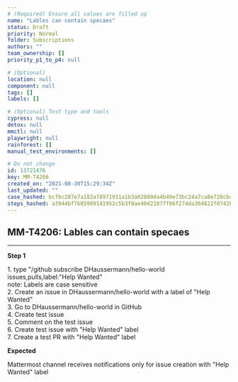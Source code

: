 ```yaml
---
# (Required) Ensure all values are filled up
name: "Lables can contain specaes"
status: Draft
priority: Normal
folder: Subscriptions
authors: ""
team_ownership: []
priority_p1_to_p4: null

# (Optional)
location: null
component: null
tags: []
labels: []

# (Optional) Test type and tools
cypress: null
detox: null
mmctl: null
playwright: null
rainforest: []
manual_test_environments: []

# Do not change
id: 13721476
key: MM-T4206
created_on: "2021-08-30T15:29:34Z"
last_updated: ""
case_hashed: bcfbc287e7a182a78971911a1b3a62800da4b49e73bc24a7ca8e720cba4319f2ede266647c3b5812c5abbd1199fa9a3a
steps_hashed: a3944bf7b85989141952c5b3f0ae40421077f06f274da304822f0742b9ff9a89d1fc5eac105e9f304393a9ae894254fc
---
```


<!-- (Auto-generated) Based on frontmatter's "key" and "name" -->

## MM-T4206: Lables can contain specaes

---

**Step 1**

1\. type "/github subscribe DHaussermann/hello-world issues,pulls,label:"Help Wanted"\
note: Labels are case sensitive\
2\. Create an issue in DHaussermann/hello-world with a label of "Help Wanted"\
3\. Go to DHaussermann/hello-world in GitHub\
4\. Create test issue\
5\. Comment on the test issue\
6\. Create test issue with "Help Wanted" label\
7\. Create a test PR with "Help Wanted" label

**Expected**

Mattermost channel receives notifications only for issue creation with "Help Wanted" label
